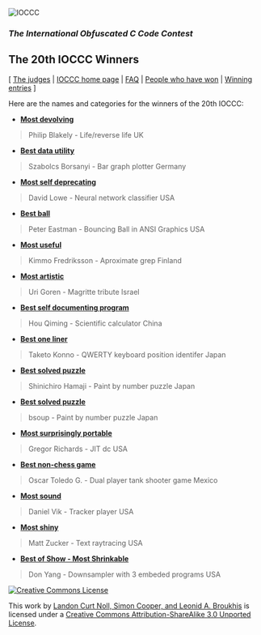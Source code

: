 ![IOCCC](http://ioccc.org/png/ioccc.png)

### *The International Obfuscated C Code Contest*

## **The 20th IOCCC Winners**

[ [The judges](http://ioccc.org/judges.html) | [IOCCC home page](http://ioccc.org/index.html) | [FAQ](http://ioccc.org/faq.html) | [People who have won](http://ioccc.org/winners.html) | [Winning entries](http://ioccc.org/years.html) ]

Here are the names and categories for the winners of the 20th IOCCC:

- **[Most devolving](blakely/README)**

> Philip Blakely - Life/reverse life
> UK

- **[Best data utility](borsanyi/README)**

> Szabolcs Borsanyi - Bar graph plotter
> Germany

- **[Most self deprecating](dlowe/README)**

> David Lowe - Neural network classifier
> USA

- **[Best ball](eastman/README)**

> Peter Eastman - Bouncing Ball in ANSI Graphics
> USA

- **[Most useful](fredriksson/README)**

> Kimmo Fredriksson - Aproximate grep
> Finland

- **[Most artistic](goren/README)**

> Uri Goren - Magritte tribute
> Israel

- **[Best self documenting program](hou/README)**

> Hou Qiming - Scientific calculator
> China

- **[Best one liner](konno/README)**

> Taketo Konno - QWERTY keyboard position identifer
> Japan

- **[Best solved puzzle](hamaji/README)**

> Shinichiro Hamaji - Paint by number puzzle
> Japan

- **[Best solved puzzle](hamaji/README)**

> bsoup - Paint by number puzzle
> Japan

- **[Most surprisingly portable](richards/README)**

> Gregor Richards - JIT dc
> USA

- **[Best non-chess game](toledo/README)**

> Oscar Toledo G. - Dual player tank shooter game
> Mexico

- **[Most sound](vik/README)**

> Daniel Vik - Tracker player
> USA

- **[Most shiny](zucker/README)**

> Matt Zucker - Text raytracing
> USA

- **[Best of Show - Most Shrinkable](akari/README)**

> Don Yang - Downsampler with 3 embeded programs
> USA

[![Creative Commons License](http://i.creativecommons.org/l/by-sa/3.0/88x31.png)](http://creativecommons.org/licenses/by-sa/3.0/)

This work by [Landon Curt Noll, Simon Cooper, and Leonid A. Broukhis](http://ioccc.org/judges.html) is licensed under a [Creative Commons Attribution-ShareAlike 3.0 Unported License](http://creativecommons.org/licenses/by-sa/3.0/).
